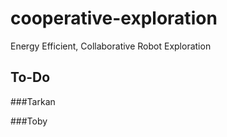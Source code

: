 # cooperative-exploration
Energy Efficient, Collaborative Robot Exploration

## To-Do

###Tarkan


###Toby 
